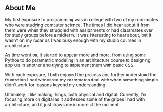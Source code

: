 ## About Me
My first exposure to programming was in college with two of my roommates who were studying computer science. The times I did hear about it from them were when they struggled with assignments or had classmates over for study groups before a midterm. It was interesting to hear about, but it wasn't on my radar as I was busy enough with my studio courses in architecture.

As time went on, it started to appear more and more, from using some Python to do parametric modeling in an architecture course to designing app UIs in another and trying to implement them with basic CSS.

With each exposure, I both enjoyed the process and further understood the frustration I had witnessed my roommates deal with when something simple didn’t work for reasons beyond my understanding.

Ultimately, I like making things, both physical and digital. Currently, I’m focusing more on digital as it addresses some of the gripes I had with architecture, and it just draws me in more at the moment.
